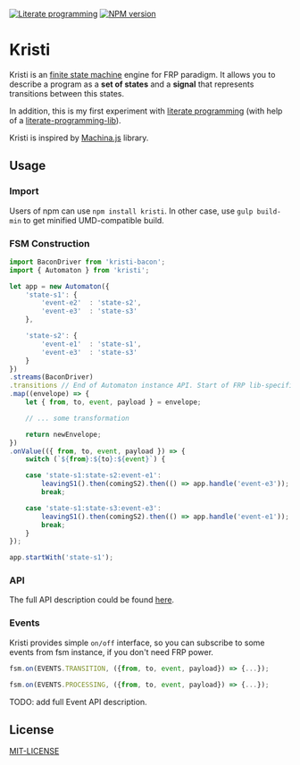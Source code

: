 [![Literate programming][literate-image]][literate-url]
[![NPM version][npm-image]][npm-url]

# Kristi

Kristi is an [finite state machine][fsm-url] engine for FRP paradigm. It allows you to describe a program as a **set of states** and a **signal** that represents transitions between this states.

In addition, this is my first experiment with [literate programming](https://en.wikipedia.org/wiki/Literate_programming) (with help of a [literate-programming-lib](https://github.com/jostylr/literate-programming-lib)).

Kristi is inspired by [Machina.js](https://github.com/ifandelse/machina.js) library.

## Usage

### Import

Users of npm can use `npm install kristi`.
In other case, use `gulp build-min` to get minified UMD-compatible build.


### FSM Construction

```javascript
import BaconDriver from 'kristi-bacon';
import { Automaton } from 'kristi';

let app = new Automaton({
    'state-s1': {
        'event-e2'  : 'state-s2',
        'event-e3'  : 'state-s3'
    },

    'state-s2': {
        'event-e1'  : 'state-s1',
        'event-e3'  : 'state-s3'
    }
})
.streams(BaconDriver)
.transitions // End of Automaton instance API. Start of FRP lib-specific API.
.map((envelope) => {
	let { from, to, event, payload } = envelope;

	// ... some transformation

	return newEnvelope;
})
.onValue(({ from, to, event, payload }) => {
    switch (`${from}:${to}:${event}`) {

    case 'state-s1:state-s2:event-e1':
        leavingS1().then(comingS2).then(() => app.handle('event-e3'));
        break;

    case 'state-s1:state-s3:event-e3':
        leavingS1().then(comingS2).then(() => app.handle('event-e1'));
        break;
    }
});

app.startWith('state-s1');
```


### API

The full API description could be found [here][api-url].


### Events

Kristi provides simple `on/off` interface, so you can subscribe to some events from fsm instance, if you don't need FRP power.

```javascript
fsm.on(EVENTS.TRANSITION, ({from, to, event, payload}) => {...});

fsm.on(EVENTS.PROCESSING, ({from, to, event, payload}) => {...});
```

TODO: add full Event API description.


## License

[MIT-LICENSE](https://github.com/AZaviruha/Kristi/blob/master/LICENSE)


[literate-image]: https://img.shields.io/badge/literate%20programming--brightgreen.svg
[literate-url]: https://en.wikipedia.org/wiki/Literate_programming
[npm-image]: http://img.shields.io/badge/npm-v1.2.4-green.svg
[npm-url]: https://www.npmjs.com/package/kristi
[fsm-url]: https://en.wikipedia.org/wiki/Finite-state_machine
[automata-url]: https://en.wikipedia.org/wiki/Automata-based_programming
[api-url]: https://github.com/AZaviruha/Kristi/blob/master/src/index.md#public-api-definition
